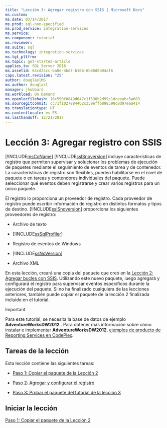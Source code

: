 ```yaml
---
title: "Lección 3: Agregar registro con SSIS | Microsoft Docs"
ms.custom: 
ms.date: 03/14/2017
ms.prod: sql-non-specified
ms.prod_service: integration-services
ms.service: 
ms.component: tutorial
ms.reviewer: 
ms.suite: sql
ms.technology: integration-services
ms.tgt_pltfrm: 
ms.topic: get-started-article
applies_to: SQL Server 2016
ms.assetid: 64cd24cc-ba8e-4bd7-b10b-6b80d8b04af6
caps.latest.revision: "25"
author: douglaslMS
ms.author: douglasl
manager: jhubbard
ms.workload: On Demand
ms.openlocfilehash: 16c550f0849d647c1f530b2d99c1dceeabc5a603
ms.sourcegitcommit: cc71f1027884462c359effb898390c8d97eaa414
ms.translationtype: HT
ms.contentlocale: es-ES
ms.lasthandoff: 12/21/2017
---
```

# <a name="lesson-3-add-logging-with-ssis"></a>Lección 3: Agregar registro con SSIS
[!INCLUDE[msCoName](../includes/msconame-md.md)] [!INCLUDE[ssISnoversion](../includes/ssisnoversion-md.md)] incluye características de registro que permiten supervisar y solucionar los problemas de ejecución de paquetes mediante el seguimiento de eventos de tarea y de contenedor. La características de registro son flexibles, pueden habilitarse en el nivel de paquete o en tareas y contendores individuales del paquete. Puede seleccionar qué eventos deben registrarse y crear varios registros para un único paquete.  
  
El registro lo proporciona un proveedor de registro. Cada proveedor de registro puede escribir información de registro en distintos formatos y tipos de destino. [!INCLUDE[ssISnoversion](../includes/ssisnoversion-md.md)] proporciona los siguientes proveedores de registro:  
  
-   Archivo de texto  
  
-   [!INCLUDE[ssSqlProfiler](../includes/sssqlprofiler-md.md)]  
  
-   Registro de eventos de Windows  
  
-   [!INCLUDE[ssNoVersion](../includes/ssnoversion-md.md)]  
  
-   Archivo XML  
  
En esta lección, creará una copia del paquete que creó en la [Lección 2: Agregar bucles con SSIS](../integration-services/lesson-2-adding-looping-with-ssis.md). Utilizando este nuevo paquete, luego agregará y configurará el registro para supervisar eventos específicos durante la ejecución del paquete. Si no ha finalizado cualquiera de las lecciones anteriores, también puede copiar el paquete de la lección 2 finalizada incluido en el tutorial.  
  
> [!IMPORTANT]  
> Para este tutorial, se necesita la base de datos de ejemplo **AdventureWorksDW2012** . Para obtener más información sobre cómo instalar e implementar **AdventureWorksDW2012**, [ejemplos de producto de Reporting Services en CodePlex](http://go.microsoft.com/fwlink/p/?LinkID=526910).  
  
## <a name="lesson-tasks"></a>Tareas de la lección  
Esta lección contiene las siguientes tareas:  
  
-   [Paso 1: Copiar el paquete de la Lección 2](../integration-services/lesson-3-1-copying-the-lesson-2-package.md)  
  
-   [Paso 2: Agregar y configurar el registro](../integration-services/lesson-3-2-adding-and-configuring-logging.md)  
  
-   [Paso 3: Probar el paquete del tutorial de la lección 3](../integration-services/lesson-3-3-testing-the-lesson-3-tutorial-package.md)  
  
## <a name="start-the-lesson"></a>Iniciar la lección  
[Paso 1: Copiar el paquete de la Lección 2](../integration-services/lesson-3-1-copying-the-lesson-2-package.md)  
  
  
  
